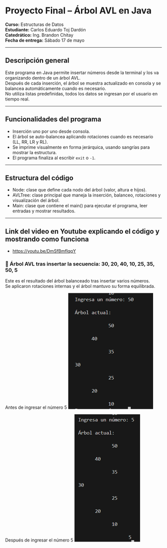 # Proyecto Final – Árbol AVL en Java

**Curso:** Estructuras de Datos  
**Estudiante:** Carlos Eduardo Toj Dardón  
**Catedrático:** Ing. Brandon Chitay  
**Fecha de entrega:** Sábado 17 de mayo

---

## Descripción general

Este programa en Java permite insertar números desde la terminal y los va organizando dentro de un árbol AVL.  
Después de cada inserción, el árbol se muestra actualizado en consola y se balancea automáticamente cuando es necesario.  
No utiliza listas predefinidas, todos los datos se ingresan por el usuario en tiempo real.

---

## Funcionalidades del programa

- Inserción uno por uno desde consola.
- El árbol se auto-balancea aplicando rotaciones cuando es necesario (LL, RR, LR y RL).
- Se imprime visualmente en forma jerárquica, usando sangrías para mostrar la estructura.
- El programa finaliza al escribir `exit` o `-1`.

---
## Estructura del código
- Node: clase que define cada nodo del árbol (valor, altura e hijos).
- AVLTree: clase principal que maneja la inserción, balanceo, rotaciones y visualización del árbol.
- Main: clase que contiene el main() para ejecutar el programa, leer entradas y mostrar resultados.

---

## Link del video en Youtube explicando el código y mostrando como funciona
- https://youtu.be/DmSfBmflqqY

### 🌲 Árbol AVL tras insertar la secuencia: 30, 20, 40, 10, 25, 35, 50, 5

Este es el resultado del árbol balanceado tras insertar varios números.  
Se aplicaron rotaciones internas y el árbol mantuvo su forma equilibrada.

Antes de ingresar el número 5
![Árbol AVL balanceado](Arbol_Antes.png)

Después de ingresar el número 5
![Árbol AVL balanceado](arbol_balanceado.png)
